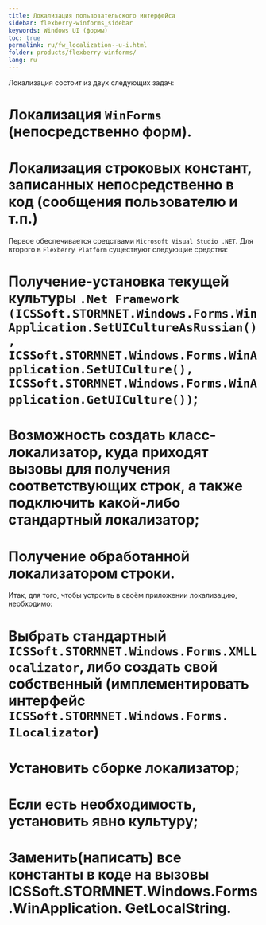 ```yaml
---
title: Локализация пользовательского интерфейса
sidebar: flexberry-winforms_sidebar
keywords: Windows UI (формы)
toc: true
permalink: ru/fw_localization--u-i.html
folder: products/flexberry-winforms/
lang: ru
---
```


Локализация состоит из двух следующих задач:
# Локализация `WinForms` (непосредственно форм).
# Локализация строковых констант, записанных непосредственно в код (сообщения пользователю и т.п.)

Первое обеспечивается средствами `Microsoft Visual Studio .NET`.
Для второго в `Flexberry Platform` существуют следующие средства:
# Получение-установка текущей культуры `.Net Framework (ICSSoft.STORMNET.Windows.Forms.WinApplication.SetUICultureAsRussian(), ICSSoft.STORMNET.Windows.Forms.WinApplication.SetUICulture(), ICSSoft.STORMNET.Windows.Forms.WinApplication.GetUICulture())`;
# Возможность создать класс-локализатор, куда приходят вызовы для получения соответствующих строк, а также подключить какой-либо стандартный локализатор;
# Получение обработанной локализатором строки.

Итак, для того, чтобы устроить в своём приложении локализацию, необходимо:
# Выбрать  стандартный `ICSSoft.STORMNET.Windows.Forms.XMLLocalizator`, либо создать свой собственный (имплементировать интерфейс `ICSSoft.STORMNET.Windows.Forms. ILocalizator`)
# Установить сборке локализатор;
# Если есть необходимость, установить явно культуру;
# Заменить(написать) все константы в коде на вызовы ICSSoft.STORMNET.Windows.Forms.WinApplication. GetLocalString.

